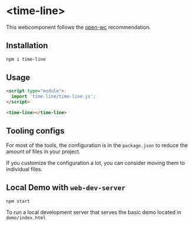 # \<time-line>

This webcomponent follows the [open-wc](https://github.com/open-wc/open-wc) recommendation.

## Installation

```bash
npm i time-line
```

## Usage

```html
<script type="module">
  import 'time-line/time-line.js';
</script>

<time-line></time-line>
```



## Tooling configs

For most of the tools, the configuration is in the `package.json` to reduce the amount of files in your project.

If you customize the configuration a lot, you can consider moving them to individual files.

## Local Demo with `web-dev-server`

```bash
npm start
```

To run a local development server that serves the basic demo located in `demo/index.html`
